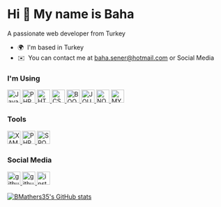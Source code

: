 Hi 👋 My name is Baha
=====================

A passionate web developer from Turkey

* 🌍  I'm based in Turkey
* ✉️  You can contact me at [baha.sener@hotmail.com](mailto:baha.sener@hotmail.com) or Social Media

### I'm Using


<p align="left">
  <a href="https://developer.mozilla.org/en-US/docs/Web/JavaScript" target="_blank" rel="noreferrer">
    <img src="https://img.shields.io/badge/javascript-%23f0db4f.svg?&style=for-the-badge&logo=javascript&logoColor=black" height="30" alt="Javascript" style="margin-bottom: 5px;"/>
  </a>
  <a href="https://www.php.net/" target="_blank" rel="noreferrer">
    <img src="https://img.shields.io/badge/php-%238993be.svg?&style=for-the-badge&logo=php&logoColor=white" height="30" alt="PHP" style="margin-bottom: 5px;"/>
  </a>
  <a href="https://developer.mozilla.org/en-US/docs/Glossary/HTML5" target="_blank" rel="noreferrer">
    <img src="https://img.shields.io/badge/html5-%23e34c26.svg?&style=for-the-badge&logo=html5&logoColor=white" height="30" alt="HTML5" style="margin-bottom: 5px;"/>
  </a>
  <a href="https://www.w3.org/TR/CSS/#css" target="_blank" rel="noreferrer">
    <img src="https://img.shields.io/badge/css3-%23264de4.svg?&style=for-the-badge&logo=css3&logoColor=white" height="30" alt="CSS3" style="margin-bottom: 5px;"/>
  </a>
  <a href="https://getbootstrap.com/" target="_blank" rel="noreferrer">
    <img src="https://img.shields.io/badge/bootstrap-%23563d7c.svg?&style=for-the-badge&logo=bootstrap&logoColor=white" height="30" alt="BOOTSTRAP" style="margin-bottom: 5px;"/>
  </a>
  <a href="https://jquery.com/" target="_blank" rel="noreferrer">
    <img src="https://img.shields.io/badge/jquery-%230769ad.svg?&style=for-the-badge&logo=jquery&logoColor=white" height="30" alt="JQUERY" style="margin-bottom: 5px;"/>
  </a>
  <a href="https://nodejs.org/en/" target="_blank" rel="noreferrer">
    <img src="https://img.shields.io/badge/nodejs-%2368a063.svg?&style=for-the-badge&logo=Node.js&logoColor=white" height="30" alt="NODEJS" style="margin-bottom: 5px;"/>
  </a>
  <a href="https://www.mysql.com/" target="_blank" rel="noreferrer">
    <img src="https://img.shields.io/badge/mysql-%2300758f.svg?&style=for-the-badge&logo=mysql&logoColor=white" height="30" alt="MYSQL" style="margin-bottom: 5px;"/>
  </a>
</p>

### Tools

<p align="left">
  <a href="https://www.apachefriends.org/" target="_blank" rel="noreferrer">
    <img src="https://img.shields.io/badge/XAMPP-%23FB7A24.svg?&style=for-the-badge&logo=XAMPP&logoColor=white" height="30" alt="XAMPP" style="margin-bottom: 5px;"/>
  </a>
  <a href="https://www.jetbrains.com/phpstorm/" target="_blank" rel="noreferrer">
    <img src="https://img.shields.io/badge/phpstorm-%23000000.svg?&style=for-the-badge&logo=phpstorm&logoColor=white" height="30" alt="PHPSTORM" style="margin-bottom: 5px;"/>
  </a>
  <a href="https://www.spotify.com/" target="_blank" rel="noreferrer">
    <img src="https://img.shields.io/badge/spotify-%231DB954.svg?&style=for-the-badge&logo=spotify&logoColor=white" height="30" alt="SPOTIFY" style="margin-bottom: 5px;"/>
  </a>
</p>

### Social Media

<p align="left">
  <a href="https://discord.com/users/125262801315954688" target="_blank" rel="noreferrer">
    <img src="https://img.shields.io/badge/discord-%235865F2.svg?&style=for-the-badge&logo=discord&logoColor=white" height="30" alt="github" style="margin-bottom: 5px;"/>
  </a>
  <a href="https://www.github.com/BMathers35" target="_blank" rel="noreferrer">
    <img src="https://img.shields.io/badge/github-%23000000.svg?&style=for-the-badge&logo=github&logoColor=white" height="30" alt="github" style="margin-bottom: 5px;"/>
  </a> 
  <a href="http://www.instagram.com/baha.png" target="_blank" rel="noreferrer">
    <img src="https://img.shields.io/badge/instagram-%23E1306C.svg?&style=for-the-badge&logo=instagram&logoColor=white" height="30" alt="instagram" style="margin-bottom: 5px;" />
  </a>
</p>

<a href="http://www.github.com/BMathers35"><img src="https://github-readme-stats.vercel.app/api?username=BMathers35&show_icons=true&hide=&count_private=true&title_color=0891b2&text_color=ffffff&icon_color=0891b2&bg_color=1c1917&hide_border=true&show_icons=true" alt="BMathers35's GitHub stats" /></a>
